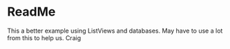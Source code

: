 # ReadMe

This a better example using ListViews and databases.  May have to use a lot from this to help us.  Craig
